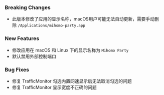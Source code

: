 ### Breaking Changes

- 此版本修改了应用的显示名称，macOS用户可能无法自动更新，需要手动删除 `/Applications/mihomo-party.app`

### New Features

- 修改应用在 macOS 和 Linux 下的显示名称为 `Mihomo Party`
- 默认禁用外部控制端口

### Bug Fixes

- 修复 TrafficMonitor 勾选内置网速显示后无法取消勾选的问题
- 修复 TrafficMonitor 显示宽度不正确的问题
